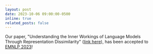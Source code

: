 ```yaml
---
layout: post
date: 2023-10-06 09:00:00-0500
inline: true
related_posts: false
---
```


Our paper, "Understanding the Inner Workings of Language Models Through Representation Dissimilarity" ([link here](https://arxiv.org/abs/2310.14993)), has been accepted to [EMNLP 2023](https://2023.emnlp.org/)!